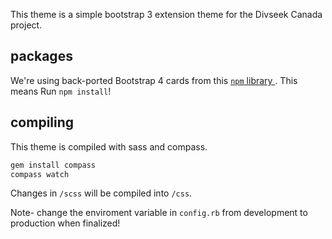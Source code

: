 This theme is a simple bootstrap 3 extension theme for the Divseek Canada project.


## packages

We're using back-ported Bootstrap 4 cards from this [`npm` library ](https://github.com/martinbean/bootstrap-3-card).  This means Run 
`npm install`!

## compiling


This theme is compiled with sass and compass.

```bash
gem install compass
compass watch
```

Changes in `/scss` will be compiled into `/css`.

Note- change the enviroment variable in `config.rb` from development to production when finalized!